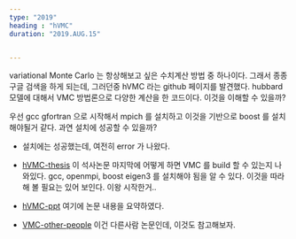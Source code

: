 ```yaml
---
type: "2019"
heading : "hVMC"
duration: "2019.AUG.15"


---
```

 
 variational Monte Carlo 는 항상해보고 싶은 수치계산 방법 중 하나이다. 그래서 종종 구글 검색을 하게 되는데, 그러던중 hVMC 라는 github 페이지를 발견했다. hubbard 모델에 대해서 VMC 방법론으로 다양한 계산을 한 코드이다. 이것을 이해할 수 있을까?
 
 우선 gcc gfortran 으로 시작해서 mpich 를 설치하고 이것을 기반으로 boost 를 설치해야될거 같다. 과연 설치에 성공할 수 있을까?
 - 설치에는 성공했는데, 여전히 error 가 나왔다. 
 
- [hVMC-thesis](/images/hVMC-thesis.pdf) 이 석사논문 마지막에 어떻게 하면 VMC 를 build 할 수 있는지 나와있다. gcc, openmpi, boost eigen3 를 설치해야 됨을 알 수 있다.  이것을 따라해 볼 필요는 있어 보인다. 이왕 시작한거..

- [hVMC-ppt](/images/hVMC-PPT.pdf) 여기에 논문 내용을 요약하였다.  

- [VMC-other-people](/imgages/VMC-other-people.pdf) 이건 다른사람 논문인데, 이것도 참고해보자. 

